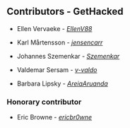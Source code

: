 ## Contributors - GetHacked

- Ellen Vervaeke - [*EllenV88*](https://github.com/EllenV88)

- Karl Mårtensson - [*jensencarr*](https://github.com/jensencarr)

- Johannes Szemenkar - [*Szemenkar*](https://github.com/Szemenkar)

- Valdemar Sersam - [*v-valdo*](https://github.com/v-valdo)

- Barbara Lipsky - [*AreiaAruanda*](https://github.com/AreiaAruanda)

### Honorary contributor

- Eric Browne - [*ericbr0wne*](https://github.com/ericbr0wne)
